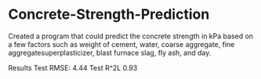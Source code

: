 # Concrete-Strength-Prediction
Created a program that could predict the concrete strength in kPa based on a few factors such as weight of cement, water, coarse aggregate, fine aggregatesuperplasticizer,  blast furnace slag, fly ash, and day. 

Results
Test RMSE: 4.44
Test R^2L 0.93

